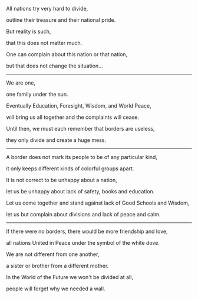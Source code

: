 All nations try very hard to divide,

outline their treasure and their national pride.

But reality is such,

that this does not matter much.

One can complain about this nation or that nation,

but that does not change the situation...

---

We are one,

one family under the sun.

Eventually Education, Foresight, Wisdom, and World Peace,

will bring us all together and the complaints will cease.

Until then, we must each remember that borders are useless,

they only divide and create a huge mess.

---

A border does not mark its people to be of any particular kind,

it only keeps different kinds of colorful groups apart.

It is not correct to be unhappy about a nation,

let us be unhappy about lack of safety, books and education.

Let us come together and stand against lack of Good Schools and Wisdom,

let us but complain about divisions and lack of peace and calm.

---

If there were no borders, there would be more friendship and love,

all nations United in Peace under the symbol of the white dove.

We are not different from one another,

a sister or brother from a different mother.

In the World of the Future we won't be divided at all,

people will forget why we needed a wall.
